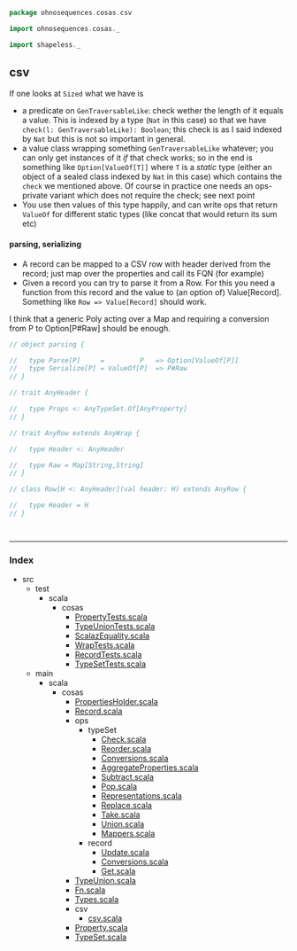 
```scala
package ohnosequences.cosas.csv

import ohnosequences.cosas._

import shapeless._
```


## csv

If one looks at `Sized` what we have is

- a predicate on `GenTraversableLike`: check wether the length of it equals a value. This is indexed by a type (`Nat` in this case) so that we have `check(l: GenTraversableLike): Boolean`; this check is as I said indexed by `Nat` but this is not so important in general.
- a value class wrapping something `GenTraversableLike` whatever; you can only get instances of it _if_ that check works; so in the end is something like `Option[ValueOf[T]]` where `T` is a _static_ type (either an object of a sealed class indexed by `Nat` in this case) which contains the `check` we mentioned above. Of course in practice one needs an ops-private variant which does not require the check; see next point
- You use then values of this type happily, and can write ops that return `ValueOf` for different static types (like concat that would return its sum etc)

#### parsing, serializing

- A record can be mapped to a CSV row with header derived from the record; just map over the properties and call its FQN (for example)
- Given a record you can try to parse it from a Row. For this you need a function from this record and the value to (an option of) Value[Record]. Something like `Row => Value[Record]` should work.

I think that a generic Poly acting over a Map and requiring a conversion from P to Option[P#Raw] should be enough.


```scala
// object parsing {

//   type Parse[P]     =         P   => Option[ValueOf[P]]
//   type Serialize[P] = ValueOf[P]  => P#Raw
// }

// trait AnyHeader {

//   type Props <: AnyTypeSet.Of[AnyProperty]
// }

// trait AnyRow extends AnyWrap {

//   type Header <: AnyHeader

//   type Raw = Map[String,String]
// }

// class Row[H <: AnyHeader](val header: H) extends AnyRow {

//   type Header = H
// }




```


------

### Index

+ src
  + test
    + scala
      + cosas
        + [PropertyTests.scala][test/scala/cosas/PropertyTests.scala]
        + [TypeUnionTests.scala][test/scala/cosas/TypeUnionTests.scala]
        + [ScalazEquality.scala][test/scala/cosas/ScalazEquality.scala]
        + [WrapTests.scala][test/scala/cosas/WrapTests.scala]
        + [RecordTests.scala][test/scala/cosas/RecordTests.scala]
        + [TypeSetTests.scala][test/scala/cosas/TypeSetTests.scala]
  + main
    + scala
      + cosas
        + [PropertiesHolder.scala][main/scala/cosas/PropertiesHolder.scala]
        + [Record.scala][main/scala/cosas/Record.scala]
        + ops
          + typeSet
            + [Check.scala][main/scala/cosas/ops/typeSet/Check.scala]
            + [Reorder.scala][main/scala/cosas/ops/typeSet/Reorder.scala]
            + [Conversions.scala][main/scala/cosas/ops/typeSet/Conversions.scala]
            + [AggregateProperties.scala][main/scala/cosas/ops/typeSet/AggregateProperties.scala]
            + [Subtract.scala][main/scala/cosas/ops/typeSet/Subtract.scala]
            + [Pop.scala][main/scala/cosas/ops/typeSet/Pop.scala]
            + [Representations.scala][main/scala/cosas/ops/typeSet/Representations.scala]
            + [Replace.scala][main/scala/cosas/ops/typeSet/Replace.scala]
            + [Take.scala][main/scala/cosas/ops/typeSet/Take.scala]
            + [Union.scala][main/scala/cosas/ops/typeSet/Union.scala]
            + [Mappers.scala][main/scala/cosas/ops/typeSet/Mappers.scala]
          + record
            + [Update.scala][main/scala/cosas/ops/record/Update.scala]
            + [Conversions.scala][main/scala/cosas/ops/record/Conversions.scala]
            + [Get.scala][main/scala/cosas/ops/record/Get.scala]
        + [TypeUnion.scala][main/scala/cosas/TypeUnion.scala]
        + [Fn.scala][main/scala/cosas/Fn.scala]
        + [Types.scala][main/scala/cosas/Types.scala]
        + csv
          + [csv.scala][main/scala/cosas/csv/csv.scala]
        + [Property.scala][main/scala/cosas/Property.scala]
        + [TypeSet.scala][main/scala/cosas/TypeSet.scala]

[test/scala/cosas/PropertyTests.scala]: ../../../../test/scala/cosas/PropertyTests.scala.md
[test/scala/cosas/TypeUnionTests.scala]: ../../../../test/scala/cosas/TypeUnionTests.scala.md
[test/scala/cosas/ScalazEquality.scala]: ../../../../test/scala/cosas/ScalazEquality.scala.md
[test/scala/cosas/WrapTests.scala]: ../../../../test/scala/cosas/WrapTests.scala.md
[test/scala/cosas/RecordTests.scala]: ../../../../test/scala/cosas/RecordTests.scala.md
[test/scala/cosas/TypeSetTests.scala]: ../../../../test/scala/cosas/TypeSetTests.scala.md
[main/scala/cosas/PropertiesHolder.scala]: ../PropertiesHolder.scala.md
[main/scala/cosas/Record.scala]: ../Record.scala.md
[main/scala/cosas/ops/typeSet/Check.scala]: ../ops/typeSet/Check.scala.md
[main/scala/cosas/ops/typeSet/Reorder.scala]: ../ops/typeSet/Reorder.scala.md
[main/scala/cosas/ops/typeSet/Conversions.scala]: ../ops/typeSet/Conversions.scala.md
[main/scala/cosas/ops/typeSet/AggregateProperties.scala]: ../ops/typeSet/AggregateProperties.scala.md
[main/scala/cosas/ops/typeSet/Subtract.scala]: ../ops/typeSet/Subtract.scala.md
[main/scala/cosas/ops/typeSet/Pop.scala]: ../ops/typeSet/Pop.scala.md
[main/scala/cosas/ops/typeSet/Representations.scala]: ../ops/typeSet/Representations.scala.md
[main/scala/cosas/ops/typeSet/Replace.scala]: ../ops/typeSet/Replace.scala.md
[main/scala/cosas/ops/typeSet/Take.scala]: ../ops/typeSet/Take.scala.md
[main/scala/cosas/ops/typeSet/Union.scala]: ../ops/typeSet/Union.scala.md
[main/scala/cosas/ops/typeSet/Mappers.scala]: ../ops/typeSet/Mappers.scala.md
[main/scala/cosas/ops/record/Update.scala]: ../ops/record/Update.scala.md
[main/scala/cosas/ops/record/Conversions.scala]: ../ops/record/Conversions.scala.md
[main/scala/cosas/ops/record/Get.scala]: ../ops/record/Get.scala.md
[main/scala/cosas/TypeUnion.scala]: ../TypeUnion.scala.md
[main/scala/cosas/Fn.scala]: ../Fn.scala.md
[main/scala/cosas/Types.scala]: ../Types.scala.md
[main/scala/cosas/csv/csv.scala]: csv.scala.md
[main/scala/cosas/Property.scala]: ../Property.scala.md
[main/scala/cosas/TypeSet.scala]: ../TypeSet.scala.md